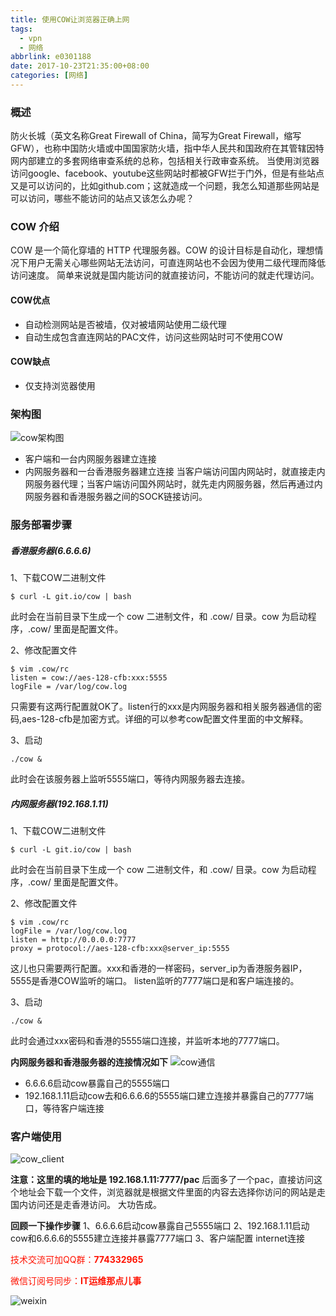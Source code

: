 ```yaml
---
title: 使用COW让浏览器正确上网
tags:
  - vpn
  - 网络
abbrlink: e0301188
date: 2017-10-23T21:35:00+08:00
categories: [网络]
---
```


### 概述
防火长城（英文名称Great Firewall of China，简写为Great Firewall，缩写GFW），也称中国防火墙或中国国家防火墙，指中华人民共和国政府在其管辖因特网内部建立的多套网络审查系统的总称，包括相关行政审查系统。
当使用浏览器访问google、facebook、youtube这些网站时都被GFW拦于门外，但是有些站点又是可以访问的，比如github.com；这就造成一个问题，我怎么知道那些网站是可以访问，哪些不能访问的站点又该怎么办呢？
<!-- more -->

### COW 介绍
COW 是一个简化穿墙的 HTTP 代理服务器。COW 的设计目标是自动化，理想情况下用户无需关心哪些网站无法访问，可直连网站也不会因为使用二级代理而降低访问速度。
简单来说就是国内能访问的就直接访问，不能访问的就走代理访问。

#### COW优点
+ 自动检测网站是否被墙，仅对被墙网站使用二级代理
+ 自动生成包含直连网站的PAC文件，访问这些网站时可不使用COW

#### COW缺点
+ 仅支持浏览器使用

### 架构图
![cow架构图](http://dl-blog.laoxianyu.cn/cow1.png)

+ 客户端和一台内网服务器建立连接
+ 内网服务器和一台香港服务器建立连接
当客户端访问国内网站时，就直接走内网服务器代理；当客户端访问国外网站时，就先走内网服务器，然后再通过内网服务器和香港服务器之间的SOCK链接访问。

### 服务部署步骤

##### 香港服务器(6.6.6.6)
1、下载COW二进制文件

```
$ curl -L git.io/cow | bash
```
此时会在当前目录下生成一个 cow 二进制文件，和 .cow/ 目录。cow 为启动程序，.cow/ 里面是配置文件。

2、修改配置文件

```
$ vim .cow/rc
listen = cow://aes-128-cfb:xxx:5555
logFile = /var/log/cow.log
```

只需要有这两行配置就OK了。listen行的xxx是内网服务器和相关服务器通信的密码,aes-128-cfb是加密方式。详细的可以参考cow配置文件里面的中文解释。

3、启动

```
./cow &
```

此时会在该服务器上监听5555端口，等待内网服务器去连接。

##### 内网服务器(192.168.1.11)
1、下载COW二进制文件

```
$ curl -L git.io/cow | bash
```
此时会在当前目录下生成一个 cow 二进制文件，和 .cow/ 目录。cow 为启动程序，.cow/ 里面是配置文件。

2、修改配置文件

```
$ vim .cow/rc
logFile = /var/log/cow.log
listen = http://0.0.0.0:7777
proxy = protocol://aes-128-cfb:xxx@server_ip:5555
```

这儿也只需要两行配置。xxx和香港的一样密码，server_ip为香港服务器IP，5555是香港COW监听的端口。
listen监听的7777端口是和客户端连接的。

3、启动

```
./cow &
```

此时会通过xxx密码和香港的5555端口连接，并监听本地的7777端口。

__内网服务器和香港服务器的连接情况如下__
![cow通信](http://dl-blog.laoxianyu.cn/cow2.png)

- 6.6.6.6启动cow暴露自己的5555端口
- 192.168.1.11启动cow去和6.6.6.6的5555端口建立连接并暴露自己的7777端口，等待客户端连接


### 客户端使用

![cow_client](http://dl-blog.laoxianyu.cn/cow_client%20.png)

__注意：这里的填的地址是 192.168.1.11:7777/pac__
后面多了一个pac，直接访问这个地址会下载一个文件，浏览器就是根据文件里面的内容去选择你访问的网站是走国内访问还是走香港访问。
大功告成。

__回顾一下操作步骤__
1、6.6.6.6启动cow暴露自己5555端口
2、192.168.1.11启动cow和6.6.6.6的5555建立连接并暴露7777端口
3、客户端配置 internet连接


<font color=#ff1201>技术交流可加QQ群：**774332965**<br></font>

<font color=#ff1201>微信订阅号同步：**IT运维那点儿事**</font>

![weixin](http://dl-blog.laoxianyu.cn/weixindy.jpg)

